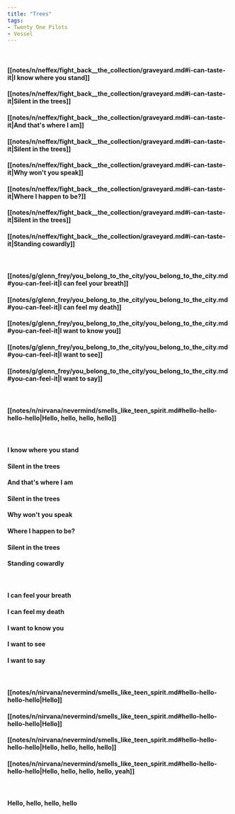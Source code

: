 ```yaml
---
title: "Trees"
tags:
- Twenty One Pilots
- Vessel
---
```

&nbsp;
#### [[notes/n/neffex/fight_back__the_collection/graveyard.md#i-can-taste-it|I know where you stand]]
#### [[notes/n/neffex/fight_back__the_collection/graveyard.md#i-can-taste-it|Silent in the trees]]
#### [[notes/n/neffex/fight_back__the_collection/graveyard.md#i-can-taste-it|And that's where I am]]
#### [[notes/n/neffex/fight_back__the_collection/graveyard.md#i-can-taste-it|Silent in the trees]]
#### [[notes/n/neffex/fight_back__the_collection/graveyard.md#i-can-taste-it|Why won't you speak]]
#### [[notes/n/neffex/fight_back__the_collection/graveyard.md#i-can-taste-it|Where I happen to be?]]
#### [[notes/n/neffex/fight_back__the_collection/graveyard.md#i-can-taste-it|Silent in the trees]]
#### [[notes/n/neffex/fight_back__the_collection/graveyard.md#i-can-taste-it|Standing cowardly]]
&nbsp;
#### [[notes/g/glenn_frey/you_belong_to_the_city/you_belong_to_the_city.md#you-can-feel-it|I can feel your breath]]
#### [[notes/g/glenn_frey/you_belong_to_the_city/you_belong_to_the_city.md#you-can-feel-it|I can feel my death]]
#### [[notes/g/glenn_frey/you_belong_to_the_city/you_belong_to_the_city.md#you-can-feel-it|I want to know you]]
#### [[notes/g/glenn_frey/you_belong_to_the_city/you_belong_to_the_city.md#you-can-feel-it|I want to see]]
#### [[notes/g/glenn_frey/you_belong_to_the_city/you_belong_to_the_city.md#you-can-feel-it|I want to say]]
&nbsp;
#### [[notes/n/nirvana/nevermind/smells_like_teen_spirit.md#hello-hello-hello-hello|Hello, hello, hello, hello]]
&nbsp;
#### I know where you stand
#### Silent in the trees
#### And that's where I am
#### Silent in the trees
#### Why won't you speak
#### Where I happen to be?
#### Silent in the trees
#### Standing cowardly
&nbsp;
#### I can feel your breath
#### I can feel my death
#### I want to know you
#### I want to see
#### I want to say
&nbsp;
#### [[notes/n/nirvana/nevermind/smells_like_teen_spirit.md#hello-hello-hello-hello|Hello]]
#### [[notes/n/nirvana/nevermind/smells_like_teen_spirit.md#hello-hello-hello-hello|Hello]]
#### [[notes/n/nirvana/nevermind/smells_like_teen_spirit.md#hello-hello-hello-hello|Hello, hello, hello, hello]]
#### [[notes/n/nirvana/nevermind/smells_like_teen_spirit.md#hello-hello-hello-hello|Hello, hello, hello, hello, yeah]]
&nbsp;
#### Hello, hello, hello, hello
